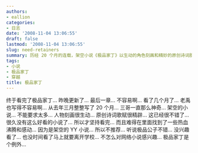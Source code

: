 ```yaml
---
authors:
- eallion
categories:
- 日志
date: '2008-11-04 13:06:55'
draft: false
lastmod: '2008-11-04 13:06:55'
slug: need-retainers
summary: 历经 20 个月的连载，架空小说《极品家丁》以生动的角色刻画和精妙的原创诗词脱颖而出，虽为 YY 题材却难得地带来了热血与感动。尽管不推荐同类作品，它仍是网络小说中的例外之作！
tags:
- 小说
- 极品家丁
- 穿越
title: 极品家丁
---
```

终于看完了极品家丁...
昨晚更新了...
最后一章...
不容易啊...
看了几个月了...
老禹也写得不容易啊...
从去年三月整整写了 20 个月...
三哥一直那么神奇...
架空的小说...
不能要求太多...
人物刻画很生动...
原创诗词歌赋很精辟...
这已经很不错了...
很久没有这么好看的小说了...
所以才坚持看完...
而且难得在里面找到了一些热血沸腾和感动...
因为是架空的 YY 小说...
所以不推荐...
听说极品公子不错...
没兴趣看了...
也没时间看了马上就要离开学校...
不怎么对网络小说感兴趣...
极品家丁是个例外...